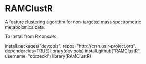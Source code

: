 RAMClustR
=========

A feature clustering algorithm for non-targeted mass spectrometric metabolomics data.

To Install from R console:

install.packages("devtools", repos="http://cran.us.r-project.org", dependencies=TRUE)
library(devtools)
install_github("RAMClustR", username="cbroeckl")
library(RAMClustR)
